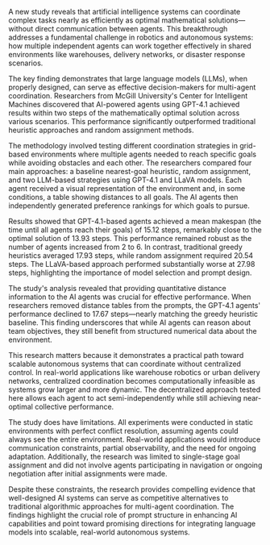 A new study reveals that artificial intelligence systems can coordinate complex tasks nearly as efficiently as optimal mathematical solutions—without direct communication between agents. This breakthrough addresses a fundamental challenge in robotics and autonomous systems: how multiple independent agents can work together effectively in shared environments like warehouses, delivery networks, or disaster response scenarios.

The key finding demonstrates that large language models (LLMs), when properly designed, can serve as effective decision-makers for multi-agent coordination. Researchers from McGill University's Center for Intelligent Machines discovered that AI-powered agents using GPT-4.1 achieved results within two steps of the mathematically optimal solution across various scenarios. This performance significantly outperformed traditional heuristic approaches and random assignment methods.

The methodology involved testing different coordination strategies in grid-based environments where multiple agents needed to reach specific goals while avoiding obstacles and each other. The researchers compared four main approaches: a baseline nearest-goal heuristic, random assignment, and two LLM-based strategies using GPT-4.1 and LLaVA models. Each agent received a visual representation of the environment and, in some conditions, a table showing distances to all goals. The AI agents then independently generated preference rankings for which goals to pursue.

Results showed that GPT-4.1-based agents achieved a mean makespan (the time until all agents reach their goals) of 15.12 steps, remarkably close to the optimal solution of 13.93 steps. This performance remained robust as the number of agents increased from 2 to 6. In contrast, traditional greedy heuristics averaged 17.93 steps, while random assignment required 20.54 steps. The LLaVA-based approach performed substantially worse at 27.98 steps, highlighting the importance of model selection and prompt design.

The study's analysis revealed that providing quantitative distance information to the AI agents was crucial for effective performance. When researchers removed distance tables from the prompts, the GPT-4.1 agents' performance declined to 17.67 steps—nearly matching the greedy heuristic baseline. This finding underscores that while AI agents can reason about team objectives, they still benefit from structured numerical data about the environment.

This research matters because it demonstrates a practical path toward scalable autonomous systems that can coordinate without centralized control. In real-world applications like warehouse robotics or urban delivery networks, centralized coordination becomes computationally infeasible as systems grow larger and more dynamic. The decentralized approach tested here allows each agent to act semi-independently while still achieving near-optimal collective performance.

The study does have limitations. All experiments were conducted in static environments with perfect conflict resolution, assuming agents could always see the entire environment. Real-world applications would introduce communication constraints, partial observability, and the need for ongoing adaptation. Additionally, the research was limited to single-stage goal assignment and did not involve agents participating in navigation or ongoing negotiation after initial assignments were made.

Despite these constraints, the research provides compelling evidence that well-designed AI systems can serve as competitive alternatives to traditional algorithmic approaches for multi-agent coordination. The findings highlight the crucial role of prompt structure in enhancing AI capabilities and point toward promising directions for integrating language models into scalable, real-world autonomous systems.